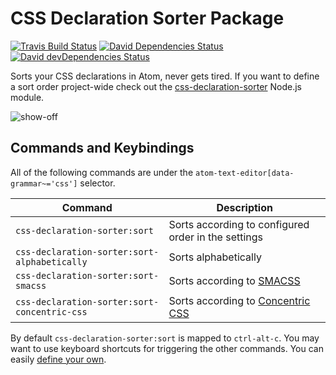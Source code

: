# CSS Declaration Sorter Package
[![Travis Build Status][travis-icon]][travis]
[![David Dependencies Status][david-icon]][david]
[![David devDependencies Status][david-dev-icon]][david-dev]

Sorts your CSS declarations in Atom, never gets tired. If you want to define a sort order project-wide check out the [css-declaration-sorter](https://github.com/Siilwyn/css-declaration-sorter#readme) Node.js module.

![show-off](https://raw.githubusercontent.com/Siilwyn/css-declaration-sorter-atom/master/show-off.gif)

## Commands and Keybindings
All of the following commands are under the `atom-text-editor[data-grammar~='css']` selector.

|Command|Description|
|-------|-----------|
|`css-declaration-sorter:sort`|Sorts according to configured order in the settings|
|`css-declaration-sorter:sort-alphabetically`|Sorts alphabetically|
|`css-declaration-sorter:sort-smacss`|Sorts according to [SMACSS](https://smacss.com/book/formatting#grouping)|
|`css-declaration-sorter:sort-concentric-css`|Sorts according to [Concentric CSS](https://github.com/brandon-rhodes/Concentric-CSS)|

By default `css-declaration-sorter:sort` is mapped to `ctrl-alt-c`. You may want to use keyboard shortcuts for triggering the other commands. You can easily [define your own](http://flight-manual.atom.io/using-atom/sections/basic-customization/#_customizing_keybindings).

[travis]: https://travis-ci.org/Siilwyn/css-declaration-sorter
[travis-icon]: https://img.shields.io/travis/Siilwyn/css-declaration-sorter/master.svg?style=flat-square
[david]: https://david-dm.org/Siilwyn/css-declaration-sorter-atom
[david-icon]: https://img.shields.io/david/Siilwyn/css-declaration-sorter-atom.svg?style=flat-square
[david-dev]: https://david-dm.org/Siilwyn/css-declaration-sorter-atom#info=devDependencies
[david-dev-icon]: https://img.shields.io/david/dev/Siilwyn/css-declaration-sorter-atom.svg?style=flat-square
